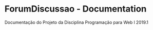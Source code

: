 # ForumDiscussao - Documentation
Documentação do Projeto da Disciplina Programação para Web I 2019.1
